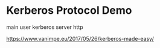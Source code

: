 # Kerberos Protocol Demo

main 
user
kerberos server
http

https://www.vanimpe.eu/2017/05/26/kerberos-made-easy/